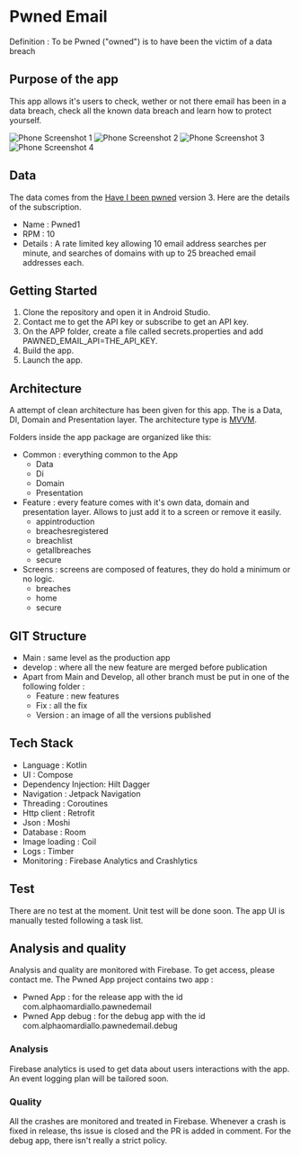 # Pwned Email
Definition : To be Pwned ("owned") is to have been the victim of a data breach
## Purpose of the app
This app allows it's users to check, wether or not there email has been in a data breach, check all the known data breach and learn how to protect yourself.

![Phone Screenshot 1](https://github.com/AlphaOmarDiallo/PwnedEmail/assets/73855044/ac391275-dd6c-48d0-b2fa-6b4d785479ce)
![Phone Screenshot 2](https://github.com/AlphaOmarDiallo/PwnedEmail/assets/73855044/f5f490d7-0a69-49ce-8e27-d59073d035db)
![Phone Screenshot 3](https://github.com/AlphaOmarDiallo/PwnedEmail/assets/73855044/0c6597db-7d98-4e13-90ec-c8c2a937b81c)
![Phone Screenshot 4](https://github.com/AlphaOmarDiallo/PwnedEmail/assets/73855044/ea7af68f-7caf-4ce2-9af4-8d3be71061f8)

## Data
The data comes from the [Have I been pwned](https://haveibeenpwned.com/API/v3) version 3. Here are the details of the subscription.
* Name : Pwned1
* RPM : 10
* Details : A rate limited key allowing 10 email address searches per minute, and searches of domains with up to 25 breached email addresses each.

## Getting Started
1. Clone the repository and open it in Android Studio.
2. Contact me to get the API key or subscribe to get an API key.
3. On the APP folder, create a file called secrets.properties and add PAWNED_EMAIL_API=THE_API_KEY.
4. Build the app.
5. Launch the app.

## Architecture
A attempt of clean architecture has been given for this app. The is a Data, DI, Domain and Presentation layer. 
The architecture type is [MVVM](https://developer.android.com/topic/architecture).

Folders inside the app package are organized like this: 
* Common : everything common to the App
  * Data
  * Di
  * Domain
  * Presentation
* Feature : every feature comes with it's own data, domain and presentation layer. Allows to just add it to a screen or remove it easily.
  * appintroduction
  * breachesregistered
  * breachlist
  * getallbreaches
  * secure
* Screens : screens are composed of features, they do hold a minimum or no logic.
  * breaches
  * home
  * secure

## GIT Structure
* Main : same level as the production app
* develop : where all the new feature are merged before publication
* Apart from Main and Develop, all other branch must be put in one of the following folder :
  * Feature : new features
  * Fix : all the fix
  * Version : an image of all the versions published

## Tech Stack
* Language : Kotlin
* UI : Compose
* Dependency Injection: Hilt Dagger
* Navigation : Jetpack Navigation
* Threading : Coroutines
* Http client : Retrofit
* Json : Moshi
* Database : Room
* Image loading : Coil
* Logs : Timber
* Monitoring : Firebase Analytics and Crashlytics

## Test
There are no test at the moment. Unit test will be done soon. 
The app UI is manually tested following a task list.

## Analysis and quality
Analysis and quality are monitored with Firebase. To get access, please contact me. 
The Pwned App project contains two app : 
* Pwned App : for the release app with the id com.alphaomardiallo.pawnedemail
* Pwned App debug : for the debug app with the id com.alphaomardiallo.pawnedemail.debug

### Analysis
Firebase analytics is used to get data about users interactions with the app.
An event logging plan will be tailored soon.

### Quality
All the crashes are monitored and treated in Firebase. Whenever a crash is fixed in release, ths issue is closed and the PR is added in comment.
For the debug app, there isn't really a strict policy. 
